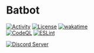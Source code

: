 # Batbot

[![Activity](https://img.shields.io/github/commit-activity/m/Luke1810/Discord-bot)](https://github.com/Luke1810/Discord-bot/pulse)
[![License](https://img.shields.io/github/license/Luke1810/Discord-bot)](https://github.com/Luke1810/Discord-bot/blob/main/LICENSE)
[![wakatime](https://wakatime.com/badge/github/Luke1810/Discord-bot.svg)](https://wakatime.com/badge/github/Luke1810_Discord-bot)<br>
[![CodeQL](https://github.com/Luke1810/Discord-bot/actions/workflows/codeql.yml/badge.svg?branch=main)](https://github.com/Luke1810/Discord-bot/actions/workflows/codeql.yml)
[![ESLint](https://github.com/Luke1810/Discord-bot/actions/workflows/eslint.yml/badge.svg?branch=main)](https://github.com/Luke1810/Discord-bot/actions/workflows/eslint.yml)
<!-- [![Quality Gate Status](https://sonarcloud.io/api/project_badges/measure?project=Luke1810_Discord-bot&metric=alert_status)](https://sonarcloud.io/summary/new_code?id=Luke1810_Discord-bot)
[![Security Rating](https://sonarcloud.io/api/project_badges/measure?project=Luke1810_Discord-bot&metric=security_rating)](https://sonarcloud.io/summary/new_code?id=Luke1810_Discord-bot)
[![Maintainability Rating](https://sonarcloud.io/api/project_badges/measure?project=Luke1810_Discord-bot&metric=sqale_rating)](https://sonarcloud.io/summary/new_code?id=Luke1810_Discord-bot)
[![Reliability Rating](https://sonarcloud.io/api/project_badges/measure?project=Luke1810_Discord-bot&metric=reliability_rating)](https://sonarcloud.io/summary/new_code?id=Luke1810_Discord-bot)<br>
[![Bugs](https://sonarcloud.io/api/project_badges/measure?project=Luke1810_Discord-bot&metric=bugs)](https://sonarcloud.io/summary/new_code?id=Luke1810_Discord-bot)
[![Vulnerabilities](https://sonarcloud.io/api/project_badges/measure?project=Luke1810_Discord-bot&metric=vulnerabilities)](https://sonarcloud.io/summary/new_code?id=Luke1810_Discord-bot)
[![Code Smells](https://sonarcloud.io/api/project_badges/measure?project=Luke1810_Discord-bot&metric=code_smells)](https://sonarcloud.io/summary/new_code?id=Luke1810_Discord-bot)
[![Duplicated Lines (%)](https://sonarcloud.io/api/project_badges/measure?project=Luke1810_Discord-bot&metric=duplicated_lines_density)](https://sonarcloud.io/summary/new_code?id=Luke1810_Discord-bot) -->

[![Discord Server](https://discordapp.com/api/guilds/725378451988676609/widget.png?style=shield)](https://discord.gg/u6xjqzz)
